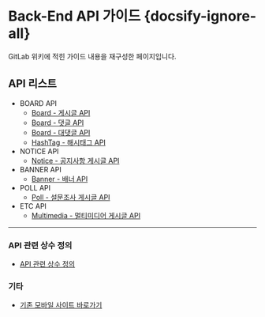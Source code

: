 # Back-End API 가이드 {docsify-ignore-all}
GitLab 위키에 적힌 가이드 내용을 재구성한 페이지입니다.

## API 리스트
- BOARD API
  - [Board - 게시글 API](/server/board)
  - [Board - 댓글 API](/server/board-comment)
  - [Board - 대댓글 API](/server/board-comment-reply)
  - [HashTag - 해시태그 API](/server/board-hashtag)
- NOTICE API
  - [Notice - 공지사항 게시글 API](/server/notice)
- BANNER API
  - [Banner - 배너 API](/server/banner)
- POLL API
  - [Poll - 설문조사 게시글 API](/server/poll)
- ETC API
  - [Multimedia - 멀티미디어 게시글 API](/server/multimedia)

----

### API 관련 상수 정의
  - [API 관련 상수 정의](/server/const)

### 기타
  - [기존 모바일 사이트 바로가기](http://m.elsword.nexon.com)
